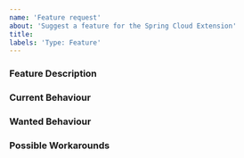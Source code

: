 ```yaml
---
name: 'Feature request'
about: 'Suggest a feature for the Spring Cloud Extension'
title:
labels: 'Type: Feature'
---
```


<!-- Please use markdown (https://guides.github.com/features/mastering-markdown/) semantics throughout the feature description. -->

### Feature Description

<!-- 
    Please provide a description of the feature you envision.
    For example (pseudo-)code snippets showing what it might look like help us understand your suggestion better. 
-->

### Current Behaviour

<!-- Please share the current behaviour of the Spring Cloud Extension around this topic, if applicable. -->

### Wanted Behaviour

<!-- Please describe the desired outcome through the Spring Cloud Extension around the suggested feature. -->

### Possible Workarounds

<!-- If applicable, share any workarounds for the described feature. -->
